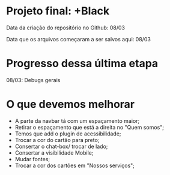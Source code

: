 <h1>Projeto final: +Black</h1>

<p>Data da criação do repositório no Github: 08/03</p>
<p>Data que os arquivos começaram a ser salvos aqui: 08/03</p>

<h1>Progresso dessa última etapa</h1>

<p>08/03: Debugs gerais</p> 


<h1> O que devemos melhorar</h1>

- A parte da navbar tá com um espaçamento maior;
- Retirar o espaçamento que está a direita no "Quem somos";
- Temos que add o plugin de acessibilidade;
- Trocar a cor do cartão para preto;
- Consertar o chat-box/ trocar de lado;
- Consertar a visibilidade Mobile;
- Mudar fontes;
- Trocar a cor dos cartões em "Nossos serviços";